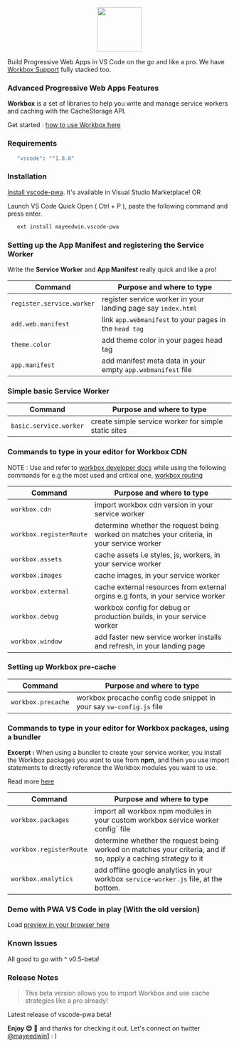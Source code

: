 <p align="center"><img src="https://cdn.glitch.com/9d392eb2-e56d-4c4b-9cac-ad56f7192984%2Fvscodepwa.png?v=1579375982686" height="100"/></p>

Build Progressive Web Apps in VS Code on the go and like a pro. We have [Workbox Support](https://developers.google.com/web/tools/workbox/) fully stacked too.

### Advanced Progressive Web Apps Features

**Workbox** is a set of libraries to help you write and manage service workers and caching with the CacheStorage API.

Get started : [how to use Workbox here](https://developers.google.com/web/tools/workbox/guides/get-started)

### Requirements

```bash
   "vscode": "^1.8.0"
```

### Installation

[Install vscode-pwa](https://marketplace.visualstudio.com/items?itemName=mayeedwin.vscode-pwa). It's available in Visual Studio Marketplace! OR

Launch VS Code Quick Open ( Ctrl + P ), paste the following command and press enter.

```bash
   ext install mayeedwin.vscode-pwa
```

### Setting up the App Manifest and registering the Service Worker

Write the **Service Worker** and **App Manifest** really quick and like a pro!

| Command                   | Purpose and where to type                                     |
| ------------------------- | ------------------------------------------------------------- |
| `register.service.worker` | register service worker in your landing page say `index.html` |
| `add.web.manifest`        | link `app.webmanifest` to your pages in the `head tag`        |
| `theme.color`             | add theme color in your pages head tag                        |
| `app.manifest`            | add manifest meta data in your empty `app.webmanifest` file   |

### Simple basic Service Worker

| Command                | Purpose and where to type                            |
| ---------------------- | ---------------------------------------------------- |
| `basic.service.worker` | create simple service worker for simple static sites |

### Commands to type in your editor for Workbox CDN

NOTE : Use and refer to [workbox developer docs](https://developers.google.com/web/tools/workbox/guides/get-started) while using the following commands for e.g the most used and critical one, [workbox routing](https://developers.google.com/web/tools/workbox/modules/workbox-routing)

| Command                | Purpose and where to type                            |
| ---------------------- | ---------------------------------------------------- |
| `workbox.cdn` | import workbox cdn version in your service worker |
| `workbox.registerRoute` | determine whether the request being worked on matches your criteria, in your service worker |
| `workbox.assets` | cache assets i.e styles, js, workers, in your service worker |
| `workbox.images` | cache images, in your service worker |
| `workbox.external` | cache external resources from external orgins e.g fonts, in your service worker |
| `workbox.debug` | workbox config for debug or production builds, in your service worker |
| `workbox.window` | add faster new service worker installs and refresh, in your landing page  |

### Setting up Workbox pre-cache

| Command            | Purpose and where to type                                            |
| ------------------ | -------------------------------------------------------------------- |
| `workbox.precache` | workbox precache config code snippet in your say `sw-config.js` file |

### Commands to type in your editor for Workbox packages, using a bundler

**Excerpt :** When using a bundler to create your service worker, you install the Workbox packages you want to use from **npm**, and
then you use import statements to directly reference the Workbox modules you want to use.

Read more [here](https://developers.google.com/web/tools/workbox/guides/using-bundlers)

| Command                 | Purpose and where to type                                                                                      |
| ----------------------- | -------------------------------------------------------------------------------------------------------------- |
| `workbox.packages`      | import all workbox npm modules in your custom workbox service worker config` file                              |
| `workbox.registerRoute` | determine whether the request being worked on matches your criteria, and if so, apply a caching strategy to it |
| `workbox.analytics`     | add offline google analytics in your workbox `service-worker.js` file, at the bottom.                          |


### Demo with PWA VS Code in play (With the old version)

Load [preview in your browser here](.github/images/vscode-pwa-vid.gif)

### Known Issues

All good to go with ^ v0.5-beta!

### Release Notes

> This beta version allows you to import Workbox and use cache strategies like a pro already!

Latest release of vscode-pwa beta!

**Enjoy 😊 🐥** and thanks for checking it out. Let's connect on twitter [@mayeedwin1](https://twitter.com/mayeedwin1) : )
